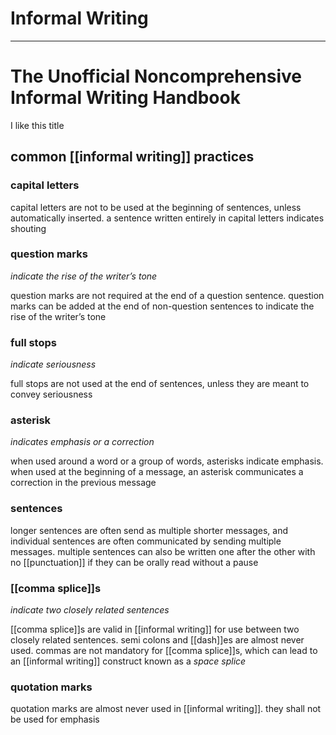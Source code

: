 # Informal Writing

---

# The Unofficial Noncomprehensive Informal Writing Handbook

I like this title

## common [[informal writing]] practices

### capital letters

capital letters are not to be used at the beginning of sentences, unless automatically inserted. a sentence written entirely in capital letters indicates shouting

### question marks

_indicate the rise of the writer’s tone_

question marks are not required at the end of a question sentence. question marks can be added at the end of non-question sentences to indicate the rise of the writer’s tone

### full stops

_indicate seriousness_

full stops are not used at the end of sentences, unless they are meant to convey seriousness

### asterisk

_indicates emphasis or a correction_

when used around a word or a group of words, asterisks indicate emphasis. when used at the beginning of a message, an asterisk communicates a correction in the previous message

### sentences

longer sentences are often send as multiple shorter messages, and individual sentences are often communicated by sending multiple messages. multiple sentences can also be written one after the other with no [[punctuation]] if they can be orally read without a pause

### [[comma splice]]s

_indicate two closely related sentences_

[[comma splice]]s are valid in [[informal writing]] for use between two closely related sentences. semi colons and [[dash]]es are almost never used. commas are not mandatory for [[comma splice]]s, which can lead to an [[informal writing]] construct known as a _space splice_

### quotation marks

quotation marks are almost never used in [[informal writing]]. they shall not be used for emphasis
